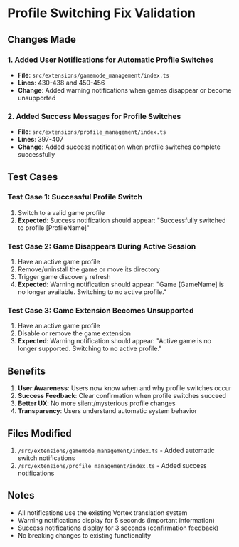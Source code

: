 # Profile Switching Fix Validation

## Changes Made

### 1. Added User Notifications for Automatic Profile Switches
- **File**: `src/extensions/gamemode_management/index.ts`
- **Lines**: 430-438 and 450-456
- **Change**: Added warning notifications when games disappear or become unsupported

### 2. Added Success Messages for Profile Switches
- **File**: `src/extensions/profile_management/index.ts`
- **Lines**: 397-407
- **Change**: Added success notification when profile switches complete successfully

## Test Cases

### Test Case 1: Successful Profile Switch
1. Switch to a valid game profile
2. **Expected**: Success notification should appear: "Successfully switched to profile [ProfileName]"

### Test Case 2: Game Disappears During Active Session
1. Have an active game profile
2. Remove/uninstall the game or move its directory
3. Trigger game discovery refresh
4. **Expected**: Warning notification should appear: "Game [GameName] is no longer available. Switching to no active profile."

### Test Case 3: Game Extension Becomes Unsupported
1. Have an active game profile
2. Disable or remove the game extension
3. **Expected**: Warning notification should appear: "Active game is no longer supported. Switching to no active profile."

## Benefits

1. **User Awareness**: Users now know when and why profile switches occur
2. **Success Feedback**: Clear confirmation when profile switches succeed
3. **Better UX**: No more silent/mysterious profile changes
4. **Transparency**: Users understand automatic system behavior

## Files Modified

1. `/src/extensions/gamemode_management/index.ts` - Added automatic switch notifications
2. `/src/extensions/profile_management/index.ts` - Added success notifications

## Notes

- All notifications use the existing Vortex translation system
- Warning notifications display for 5 seconds (important information)
- Success notifications display for 3 seconds (confirmation feedback)
- No breaking changes to existing functionality